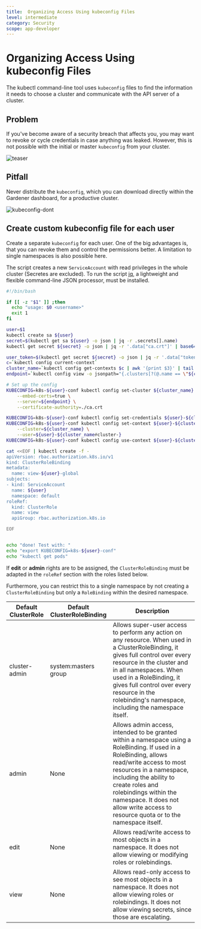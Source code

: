 ```yaml
---
title:  Organizing Access Using kubeconfig Files
level: intermediate
category: Security
scope: app-developer
---
```


# Organizing Access Using kubeconfig Files
The kubectl command-line tool uses `kubeconfig` files to find the information it needs to choose a cluster and 
communicate with the API server of a cluster.

## Problem
If you've become aware of a security breach that affects you, you may want to revoke or cycle credentials 
in case anything was leaked. However, this is not possible with the initial or master `kubeconfig` from your 
cluster.


![teaser](teaser.svg)


## Pitfall

Never distribute the `kubeconfig`, which you can download directly within the Gardener dashboard, for a productive cluster.

![kubeconfig-dont](kubeconfig-initial.png)



## Create custom kubeconfig file for each user

Create a separate `kubeconfig` for each user. One of the big advantages is, that you can revoke them and control 
the permissions better. A limitation to single namespaces is also possible here.

The script creates a new `ServiceAccount` with read privileges in the whole cluster (Secretes are excluded).
To run the script [jq](https://stedolan.github.io/jq/), a lightweight and flexible command-line JSON processor, must 
be installed.


```bash
#!/bin/bash

if [[ -z "$1" ]] ;then
  echo "usage: $0 <username>"
  exit 1
fi

user=$1
kubectl create sa ${user}
secret=$(kubectl get sa ${user} -o json | jq -r .secrets[].name)
kubectl get secret ${secret} -o json | jq -r '.data["ca.crt"]' | base64 -D > ca.crt

user_token=$(kubectl get secret ${secret} -o json | jq -r '.data["token"]' | base64 -D)
c=`kubectl config current-context`
cluster_name=`kubectl config get-contexts $c | awk '{print $3}' | tail -n 1`
endpoint=`kubectl config view -o jsonpath="{.clusters[?(@.name == \"${cluster_name}\")].cluster.server}"`

# Set up the config
KUBECONFIG=k8s-${user}-conf kubectl config set-cluster ${cluster_name} \
    --embed-certs=true \
    --server=${endpoint} \
    --certificate-authority=./ca.crt

KUBECONFIG=k8s-${user}-conf kubectl config set-credentials ${user}-${cluster_name#cluster-} --token=${user_token}
KUBECONFIG=k8s-${user}-conf kubectl config set-context ${user}-${cluster_name#cluster-} \
    --cluster=${cluster_name} \
    --user=${user}-${cluster_name#cluster-}
KUBECONFIG=k8s-${user}-conf kubectl config use-context ${user}-${cluster_name#cluster-}

cat <<EOF | kubectl create -f -
apiVersion: rbac.authorization.k8s.io/v1
kind: ClusterRoleBinding
metadata:
  name: view-${user}-global
subjects:
- kind: ServiceAccount
  name: ${user}
  namespace: default
roleRef:
  kind: ClusterRole
  name: view
  apiGroup: rbac.authorization.k8s.io

EOF


echo "done! Test with: "
echo "export KUBECONFIG=k8s-${user}-conf"
echo "kubectl get pods"
```

If **edit** or **admin** rights are to be assigned, the `ClusterRoleBinding` must be adapted in the `roleRef` section 
with the roles listed below.

Furthermore, you can restrict this to a single namespace by not creating a `ClusterRoleBinding` but only a `RoleBinding`
within the desired namespace.

Default ClusterRole |	Default ClusterRoleBinding	| Description
------------------- | ----------------------------- | ---------------
cluster-admin	    | system:masters group	        | Allows super-user access to perform any action on any resource. When used in a ClusterRoleBinding, it gives full control over every resource in the cluster and in all namespaces. When used in a RoleBinding, it gives full control over every resource in the rolebinding's namespace, including the namespace itself.
admin	            | None                          | Allows admin access, intended to be granted within a namespace using a RoleBinding. If used in a RoleBinding, allows read/write access to most resources in a namespace, including the ability to create roles and rolebindings within the namespace. It does not allow write access to resource quota or to the namespace itself.
edit	            | None	                        | Allows read/write access to most objects in a namespace. It does not allow viewing or modifying roles or rolebindings.
view	            | None                          | Allows read-only access to see most objects in a namespace. It does not allow viewing roles or rolebindings. It does not allow viewing secrets, since those are escalating.


